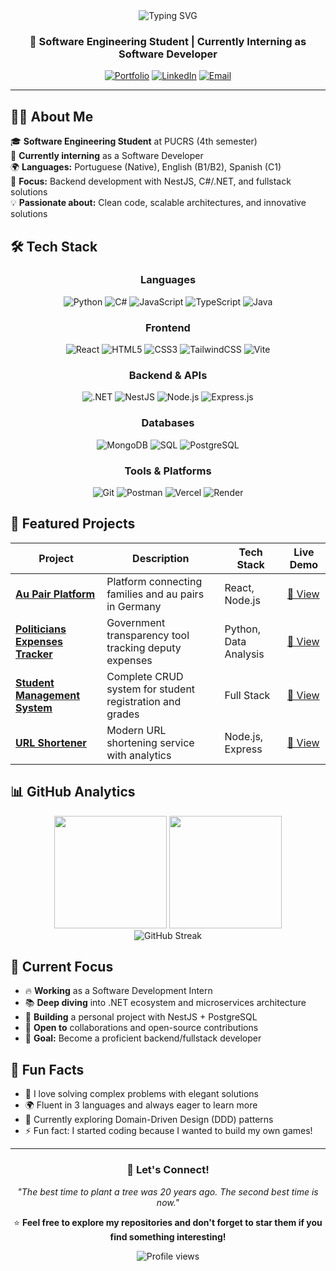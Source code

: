 <div align="center">
  <img src="https://readme-typing-svg.herokuapp.com?font=Fira+Code&size=35&duration=3000&pause=1000&color=F7931E&center=true&vCenter=true&width=600&height=70&lines=Hello%2C+I'm+Guilherme+Dentzien;Software+Developer;Backend+%26+Fullstack+Enthusiast" alt="Typing SVG" />
</div>

<h3 align="center">🚀 Software Engineering Student | Currently Interning as Software Developer</h3>

<div align="center">
  
[![Portfolio](https://img.shields.io/badge/Portfolio-Visit-FF5722?style=for-the-badge&logo=vercel&logoColor=white)](https://guidentzien.vercel.app/)
[![LinkedIn](https://img.shields.io/badge/LinkedIn-Connect-0077B5?style=for-the-badge&logo=linkedin&logoColor=white)](https://www.linkedin.com/in/guilhermedentzien/)
[![Email](https://img.shields.io/badge/Email-Contact-D14836?style=for-the-badge&logo=gmail&logoColor=white)](mailto:your.email@gmail.com)

</div>

---

## 👨‍💻 About Me

🎓 **Software Engineering Student** at PUCRS (4th semester)  
💼 **Currently interning** as a Software Developer  
🌍 **Languages:** Portuguese (Native), English (B1/B2), Spanish (C1)  
🎯 **Focus:** Backend development with NestJS, C#/.NET, and fullstack solutions  
💡 **Passionate about:** Clean code, scalable architectures, and innovative solutions  

## 🛠️ Tech Stack

<div align="center">

### Languages
![Python](https://img.shields.io/badge/Python-3776AB?style=for-the-badge&logo=python&logoColor=white)
![C#](https://img.shields.io/badge/C%23-239120?style=for-the-badge&logo=c-sharp&logoColor=white)
![JavaScript](https://img.shields.io/badge/JavaScript-F7DF1E?style=for-the-badge&logo=javascript&logoColor=black)
![TypeScript](https://img.shields.io/badge/TypeScript-3178C6?style=for-the-badge&logo=typescript&logoColor=white)
![Java](https://img.shields.io/badge/Java-ED8B00?style=for-the-badge&logo=java&logoColor=white)

### Frontend
![React](https://img.shields.io/badge/React-20232A?style=for-the-badge&logo=react&logoColor=61DAFB)
![HTML5](https://img.shields.io/badge/HTML5-E34F26?style=for-the-badge&logo=html5&logoColor=white)
![CSS3](https://img.shields.io/badge/CSS3-1572B6?style=for-the-badge&logo=css3&logoColor=white)
![TailwindCSS](https://img.shields.io/badge/Tailwind_CSS-38B2AC?style=for-the-badge&logo=tailwind-css&logoColor=white)
![Vite](https://img.shields.io/badge/Vite-646CFF?style=for-the-badge&logo=vite&logoColor=white)

### Backend & APIs
![.NET](https://img.shields.io/badge/.NET-5C2D91?style=for-the-badge&logo=.net&logoColor=white)
![NestJS](https://img.shields.io/badge/NestJS-E0234E?style=for-the-badge&logo=nestjs&logoColor=white)
![Node.js](https://img.shields.io/badge/Node.js-43853D?style=for-the-badge&logo=node.js&logoColor=white)
![Express.js](https://img.shields.io/badge/Express.js-404D59?style=for-the-badge&logo=express&logoColor=white)

### Databases
![MongoDB](https://img.shields.io/badge/MongoDB-4EA94B?style=for-the-badge&logo=mongodb&logoColor=white)
![SQL](https://img.shields.io/badge/SQL-4479A1?style=for-the-badge&logo=mysql&logoColor=white)
![PostgreSQL](https://img.shields.io/badge/PostgreSQL-316192?style=for-the-badge&logo=postgresql&logoColor=white)

### Tools & Platforms
![Git](https://img.shields.io/badge/Git-F05032?style=for-the-badge&logo=git&logoColor=white)
![Postman](https://img.shields.io/badge/Postman-FF6C37?style=for-the-badge&logo=postman&logoColor=white)
![Vercel](https://img.shields.io/badge/Vercel-000000?style=for-the-badge&logo=vercel&logoColor=white)
![Render](https://img.shields.io/badge/Render-46E3B7?style=for-the-badge&logo=render&logoColor=white)

</div>

## 🚀 Featured Projects

<div align="center">

| Project | Description | Tech Stack | Live Demo |
|---------|-------------|------------|-----------|
| **[Au Pair Platform](https://github.com/guigs028/AuPairAlemanha)** | Platform connecting families and au pairs in Germany | React, Node.js | [🔗 View](https://github.com/guigs028/AuPairAlemanha) |
| **[Politicians Expenses Tracker](https://github.com/guigs028/GastosDeputados)** | Government transparency tool tracking deputy expenses | Python, Data Analysis | [🔗 View](https://github.com/guigs028/GastosDeputados) |
| **[Student Management System](https://github.com/guigs028/Sistema-Notas)** | Complete CRUD system for student registration and grades | Full Stack | [🔗 View](https://github.com/guigs028/Sistema-Notas) |
| **[URL Shortener](https://github.com/guigs028/EncurtadorURL)** | Modern URL shortening service with analytics | Node.js, Express | [🔗 View](https://github.com/guigs028/EncurtadorURL) |

</div>

## 📊 GitHub Analytics

<div align="center">
  <img height="180em" src="https://github-readme-stats.vercel.app/api?username=guigs028&show_icons=true&theme=tokyonight&include_all_commits=true&count_private=true&hide_border=true"/>
  <img height="180em" src="https://github-readme-stats.vercel.app/api/top-langs/?username=guigs028&layout=compact&langs_count=8&theme=tokyonight&hide_border=true"/>
</div>

<div align="center">
  <img src="https://github-readme-streak-stats.herokuapp.com/?user=guigs028&theme=tokyonight&hide_border=true" alt="GitHub Streak" />
</div>

## 🎯 Current Focus

- 🔥 **Working** as a Software Development Intern
- 📚 **Deep diving** into .NET ecosystem and microservices architecture
- 🌱 **Building** a personal project with NestJS + PostgreSQL
- 🤝 **Open to** collaborations and open-source contributions
- 🎯 **Goal:** Become a proficient backend/fullstack developer

## 🌟 Fun Facts

- 🧠 I love solving complex problems with elegant solutions
- 🌍 Fluent in 3 languages and always eager to learn more
- 📖 Currently exploring Domain-Driven Design (DDD) patterns
- ⚡ Fun fact: I started coding because I wanted to build my own games!

---

<div align="center">
  
### 💬 Let's Connect!

*"The best time to plant a tree was 20 years ago. The second best time is now."*

⭐ **Feel free to explore my repositories and don't forget to star them if you find something interesting!**

</div>

<div align="center">
  <img src="https://komarev.com/ghpvc/?username=guigs028&color=blueviolet&style=flat-square&label=Profile+Views" alt="Profile views" />
</div>
